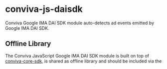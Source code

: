 # conviva-js-daisdk
Conviva Google IMA DAI SDK module auto-detects ad events emitted by Google IMA DAI SDK.

## Offline Library
The Conviva JavaScript Google IMA DAI SDK module is built on top of <a href="https://github.com/Conviva/conviva-js-coresdk">conviva-core-sdk</a>, is shared as offline library and should be included via the <script> tag in the application.

``` 
<script type="text/javascript" src="<PATH>/conviva-core-sdk.js"></script>
<script type="text/javascript" src="<PATH>/conviva-googledai-module.js"></script>
```

## Note:
* Refer https://community.conviva.com/ for integration guidelines.